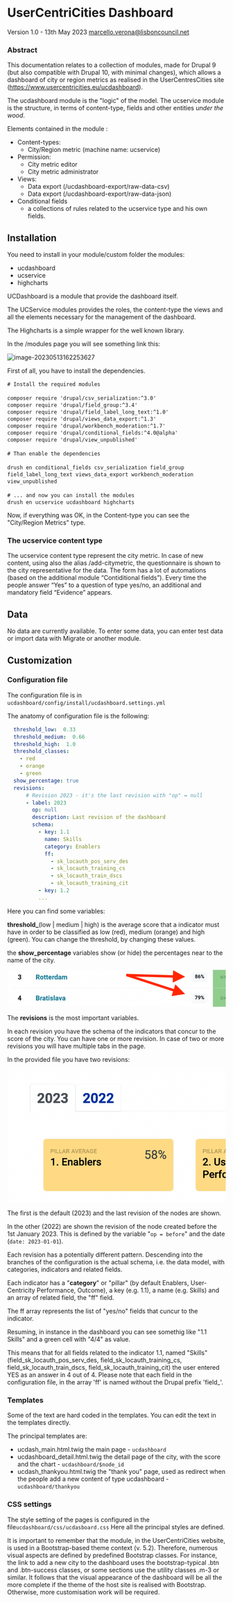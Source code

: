 # UserCentriCities Dashboard

Version 1.0 - 13th May 2023 <marcello.verona@lisboncouncil.net>



### Abstract

This documentation relates to a collection of modules, made for Drupal 9 (but also compatible with Drupal 10, with minimal changes), which allows a dashboard of city or region metrics as realised in the UserCentresCities site (https://www.usercentricities.eu/ucdashboard).

The ucdashboard module is the "logic" of the model. The ucservice module is the structure, in terms of content-type, fields and other entities *under the wood*.

Elements contained in the module :

* Content-types:
  * City/Region metric (machine name: ucservice)
* Permission:
  * City metric editor
  * City metric administrator
* Views: 
  * Data export (/ucdashboard-export/raw-data-csv)
  * Data export (/ucdashboard-export/raw-data-json)
* Conditional fields
  * a collections of rules related to the ucservice type and his own fields.



## Installation

You need to install in your module/custom folder the modules:

* ucdashboard
* ucservice
* highcharts

UCDashboard is a module that provide the dashboard itself.

The UCService modules provides the roles, the content-type the views and all the elements necessary for the management of the dashboard. 

The Highcharts is a simple wrapper for the well known library.

In the /modules page you will see something link this: 

![image-20230513162253627](./blob/main/doc-img/image-20230513162253627.png)

First of all, you have to install the dependencies.

```shell
# Install the required modules

composer require 'drupal/csv_serialization:^3.0'
composer require 'drupal/field_group:^3.4'
composer require 'drupal/field_label_long_text:^1.0'
composer require 'drupal/views_data_export:^1.3'
composer require 'drupal/workbench_moderation:^1.7'
composer require 'drupal/conditional_fields:^4.0@alpha'
composer require 'drupal/view_unpublished'

# Than enable the dependencies

drush en conditional_fields csv_serialization field_group field_label_long_text views_data_export workbench_moderation view_unpublished

# ... and now you can install the modules
drush en ucservice ucdashboard highcharts

```



Now, if everything was OK, in the Content-type you can see the "City/Region Metrics" type. 



### The ucservice content type

The ucservice content type represent the city metric. In case of new content, using also the alias /add-citymetric, the questionnaire is shown to the city representative for the data.
The form has a lot of automations (based on the additional module “Contiditional fields”). Every time the people answer “Yes” to a question of type yes/no, an additional and mandatory field “Evidence” appears.



## Data

No data are currently available. To enter some data, you can enter test data or import data with Migrate or another module.



## Customization



### Configuration file

The configuration file is in `ucdashboard/config/install/ucdashboard.settings.yml`

The anatomy of configuration file is the following:

```yaml
  threshold_low:  0.33
  threshold_medium:  0.66
  threshold_high:  1.0
  threshold_classes:
    - red
    - orange
    - green
  show_percentage: true
  revisions: 
      # Revision 2023 - it's the last revision with "op" = null
      - label: 2023
        op: null
        description: Last revision of the dashboard
        schema: 
          - key: 1.1
            name: Skills
            category: Enablers
            ff:
              - sk_locauth_pos_serv_des
              - sk_locauth_training_cs
              - sk_locauth_train_dscs
              - sk_locauth_training_cit
          - key: 1.2 
          ...
```

Here you can find some variables:

**threshold_**(low | medium | high) is the average score that a indicator must have in order to be classified as low (red), medium (orange) and high (green). You can change the threshold, by changing these values.

the **show_percentage** variables show (or hide) the percentages near to the name of the city. 

![image-20230513182230950](./doc-images/image-20230513182230950.png) 



The **revisions** is the most important variables. 

In each revision you have the schema of the indicators that concur to the score of the city. You can have one or more revision. In case of two or more revisions you will have multiple tabs in the page. 

In the provided file you have two revisions:

![image-20230513182422403](./doc-images/image-20230513182422403.png)

The first is the default (2023) and the last revision of the nodes are shown.

In the other (2022) are shown the revision of the node created before the 1st January 2023. This is defined by the variable "`op = before`" and the date (`date: 2023-01-01`).

Each revision has a potentially different pattern. Descending into the branches of the configuration is the actual schema, i.e. the data model, with categories, indicators and related fields. 

Each indicator has a "**category**" or "pillar" (by default Enablers, User-Centricity Performance, Outcome), a key (e.g. 1.1), a name (e.g. Skills) and an array of related field, the "ff" field.

The ff array represents the list of "yes/no" fields that cuncur to the indicator. 

Resuming, in instance in the dashboard you can see somethig like "1.1 Skills" and a green cell with "4/4" as value.  

This means that for all fields related to the indicator 1.1, named "Skills" (field_sk_locauth_pos_serv_des, 
field_sk_locauth_training_cs, field_sk_locauth_train_dscs, field_sk_locauth_training_cit) the user entered YES as an answer in 4 out of 4. Please note that each field in the configuration file, in the array 'ff' is named without the Drupal prefix 'field_'.



### Templates

Some of the text are hard coded in the templates. You can edit the text in the templates directly.

The principal templates are:

- ucdash_main.html.twig
  the main page -   `ucdashboard`
- ucdashboard_detail.html.twig
  the detail page of the city, with the score and the chart -   `ucdashboard/$node_id`
- ucdash_thankyou.html.twig
  the "thank you" page, used as redirect when the people add a new content of type ucdashboard -  `ucdashboard/thankyou`



### CSS settings

The style setting of the pages is configured in the file`ucdashboard/css/ucdasboard.css` Here all the principal styles are defined. 

It is important to remember that the module, in the UserCentriCities website, is used in a Bootstrap-based theme context (v. 5.2). Therefore, numerous visual aspects are defined by predefined Bootstrap classes. For instance, the link to add a new city to the dashboard uses the bootstrap-typical .btn and .btn-success classes, or some sections use the utility classes .m-3 or similar. 
It follows that the visual appearance of the dashboard will be all the more complete if the theme of the host site is realised with Bootstrap. Otherwise, more customisation work will be required.



